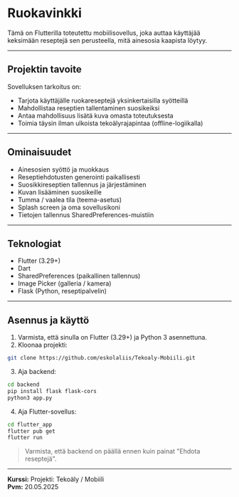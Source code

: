 # Ruokavinkki

Tämä on Flutterilla toteutettu mobiilisovellus, joka auttaa käyttäjää keksimään reseptejä sen perusteella, mitä ainesosia kaapista löytyy.

---

## Projektin tavoite

Sovelluksen tarkoitus on:
- Tarjota käyttäjälle ruokareseptejä yksinkertaisilla syötteillä
- Mahdollistaa reseptien tallentaminen suosikeiksi
- Antaa mahdollisuus lisätä kuva omasta toteutuksesta
- Toimia täysin ilman ulkoista tekoälyrajapintaa (offline-logiikalla)

---

## Ominaisuudet

- Ainesosien syöttö ja muokkaus
- Reseptiehdotusten generointi paikallisesti
- Suosikkireseptien tallennus ja järjestäminen
- Kuvan lisääminen suosikeille
- Tumma / vaalea tila (teema-asetus)
- Splash screen ja oma sovellusikoni
- Tietojen tallennus SharedPreferences-muistiin

---

## Teknologiat

- Flutter (3.29+)
- Dart
- SharedPreferences (paikallinen tallennus)
- Image Picker (galleria / kamera)
- Flask (Python, reseptipalvelin)

---

## Asennus ja käyttö

1. Varmista, että sinulla on Flutter (3.29+) ja Python 3 asennettuna.
2. Kloonaa projekti:
```bash
git clone https://github.com/eskolaliis/Tekoaly-Mobiili.git
```

3. Aja backend:
```bash
cd backend
pip install flask flask-cors
python3 app.py
```

4. Aja Flutter-sovellus:
```bash
cd flutter_app
flutter pub get
flutter run
```

> Varmista, että backend on päällä ennen kuin painat "Ehdota reseptejä".


---

**Kurssi:** Projekti: Tekoäly / Mobiili  
**Pvm:** 20.05.2025